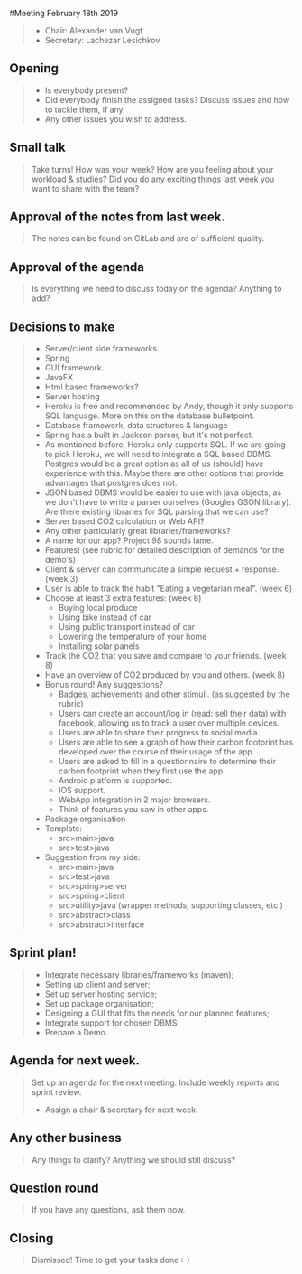 #Meeting February 18th 2019
>* Chair: Alexander van Vugt
>* Secretary: Lachezar Lesichkov
## Opening
>* Is everybody present?
>* Did everybody finish the assigned tasks? Discuss issues and how to tackle them, if any.
>* Any other issues you wish to address.
## Small talk
> Take turns! How was your week? How are you feeling about your workload & studies?
> Did you do any exciting things last week you want to share with the team?
## Approval of the notes from last week.
> The notes can be found on GitLab and are of sufficient quality.
## Approval of the agenda
> Is everything we need to discuss today on the agenda?
> Anything to add?
## Decisions to make
>* Server/client side frameworks.
>  * Spring
>* GUI framework.
>  * JavaFX
>  * Html based frameworks?
>* Server hosting
>  * Heroku is free and recommended by Andy, though it only supports SQL language.
>  More on this on the database bulletpoint.
>* Database framework, data structures & language
>  * Spring has a built in Jackson parser, but it's not perfect.
>  * As mentioned before, Heroku only supports SQL. If we are going to pick Heroku,
>  we will need to integrate a SQL based DBMS. Postgres would be a great option as
>  all of us (should) have experience with this. Maybe there are other options that
>  provide advantages that postgres does not.
>  * JSON based DBMS would be easier to use with java objects, as we don't have to
>  write a parser ourselves (Googles GSON library). Are there existing libraries
>  for SQL parsing that we can use?
>* Server based CO2 calculation or Web API?
>* Any other particularly great libraries/frameworks?
>* A name for our app? Project 98 sounds lame.
>* Features! (see rubric for detailed description of demands for the demo's)
>  * Client & server can communicate a simple request + response. (week 3)
>  * User is able to track the habit "Eating a vegetarian meal". (week 6)
>  * Choose at least 3 extra features: (week 8)
>    * Buying local produce
>    * Using bike instead of car
>    * Using public transport instead of car
>    * Lowering the temperature of your home
>    * Installing solar panels
>  * Track the CO2 that you save and compare to your friends. (week 8)
>  * Have an overview of CO2 produced by you and others. (week 8)
>  * Bonus round! Any suggestions?
>    * Badges, achievements and other stimuli. (as suggested by the rubric)
>    * Users can create an account/log in (read: sell their data) with facebook,
>    allowing us to track a user over multiple devices.
>    * Users are able to share their progress to social media.
>    * Users are able to see a graph of how their carbon footprint has developed
>    over the course of their usage of the app.
>    * Users are asked to fill in a questionnaire to determine their carbon footprint
>    when they first use the app.
>    * Android platform is supported.
>    * IOS support.
>    * WebApp integration in 2 major browsers.
>    * Think of features you saw in other apps.
>* Package organisation
>  * Template:
>    * src>main>java
>    * src>test>java
>  * Suggestion from my side:
>    * src>main>java
>    * src>test>java
>    * src>spring>server
>    * src>spring>client
>    * src>utility>java (wrapper methods, supporting classes, etc.)
>    * src>abstract>class
>    * src>abstract>interface
## Sprint plan!
>* Integrate necessary libraries/frameworks (maven);
>* Setting up client and server;
>  * Set up server hosting service;
>* Set up package organisation;
>* Designing a GUI that fits the needs for our planned features;
>* Integrate support for chosen DBMS;
>* Prepare a Demo.
## Agenda for next week.
> Set up an agenda for the next meeting. Include weekly reports and sprint review.
> * Assign a chair & secretary for next week.
## Any other business
> Any things to clarify? Anything we should still discuss?
## Question round
> If you have any questions, ask them now.
## Closing
> Dismissed! Time to get your tasks done :-)